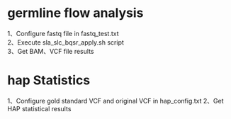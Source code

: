 # germline flow analysis

1、Configure fastq file in fastq_test.txt</br>
2、Execute sla_slc_bqsr_apply.sh script</br>
3、Get BAM、VCF file results</br>

# hap Statistics

1、Configure gold standard VCF and original VCF in hap_config.txt
2、Get HAP statistical results

